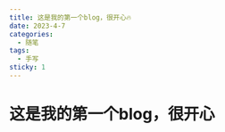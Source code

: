 ```yaml
---
title: 这是我的第一个blog，很开心🔥
date: 2023-4-7
categories:
  - 随笔
tags:
  - 手写
sticky: 1
---
```


# 这是我的第一个blog，很开心